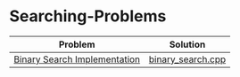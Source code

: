 # Searching-Problems
| Problem | Solution |
|---------|---------|
| [Binary Search Implementation](https://codeforces.com/group/MWSDmqGsZm/contest/219774/problem/Z) | [binary_search.cpp](binary_search.cpp) |

